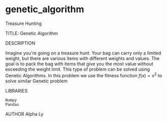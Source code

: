 # genetic_algorithm
Treasure Hunting

TITLE: Genetic Algorithm

DESCRIPTION 

Imagine you're going on a treasure hunt. Your bag can carry only a limited weight, but there are various items with different weights and values. The goal is to pack the bag with items that give you the most value without exceeding the weight limit. This type of problem can be solved using Genetic Algorithms.
In this problem we use the fitness function $f(x) = x^2$ to solve similar Genetic problem

LIBRARIES

    Numpy
    Pandas

AUTHOR Alpha Ly
